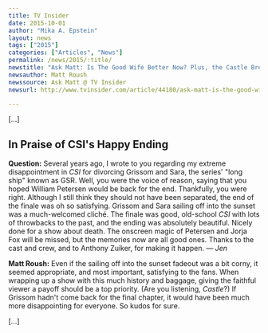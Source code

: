 ```yaml
---
title: TV Insider
date: 2015-10-01
author: "Mika A. Epstein"
layout: news
tags: ["2015"]
categories: ["Articles", "News"]
permalink: /news/2015/:title/
newstitle: "Ask Matt: Is The Good Wife Better Now? Plus, the Castle Breakup, CSI's Finale and More"
newsauthor: Matt Roush
newssource: Ask Matt @ TV Insider
newsurl: http://www.tvinsider.com/article/44180/ask-matt-is-the-good-wife-better-now-plus-the-castle-breakup-csi-finale/

---
```


[...]

## In Praise of CSI's Happy Ending

**Question:** Several years ago, I wrote to you regarding my extreme disappointment in _CSI_ for divorcing Grissom and Sara, the series' "long ship" known as GSR. Well, you were the voice of reason, saying that you hoped William Petersen would be back for the end. Thankfully, you were right. Although I still think they should not have been separated, the end of the finale was oh so satisfying. Grissom and Sara sailing off into the sunset was a much-welcomed cliché. The finale was good, old-school _CSI_ with lots of throwbacks to the past, and the ending was absolutely beautiful. Nicely done for a show about death. The onscreen magic of Petersen and Jorja Fox will be missed, but the memories now are all good ones. Thanks to the cast and crew, and to Anthony Zuiker, for making it happen. — _Jen_

**Matt Roush:** Even if the sailing off into the sunset fadeout was a bit corny, it seemed appropriate, and most important, satisfying to the fans. When wrapping up a show with this much history and baggage, giving the faithful viewer a payoff should be a top priority. (Are you listening, _Castle_?) If Grissom hadn't come back for the final chapter, it would have been much more disappointing for everyone. So kudos for sure.

[...]
